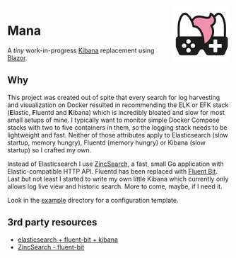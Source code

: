 <img src="assets/NSS-128x128.png" align="right" />

# Mana

A *tiny* work-in-progress [Kibana](https://www.elastic.co/kibana/) replacement using [Blazor](https://dotnet.microsoft.com/en-us/apps/aspnet/web-apps/blazor).

## Why

This project was created out of spite that every search for log harvesting and visualization on Docker resulted in recommending the ELK or EFK stack (**E**lastic, **F**luentd and **K**ibana) which is incredibly bloated and slow for most small setups of mine. I typically want to monitor simple Docker Compose stacks with two to five containers in them, so the logging stack needs to be lightweight and fast. Neither of those attributes apply to Elasticsearch (slow startup, memory hungry), Fluentd (memory hungry) or Kibana (slow startup) so I crafted my own.

Instead of Elasticsearch I use [ZincSearch](https://zincsearch.com/), a fast, small Go application with Elastic-compatible HTTP API. Fluentd has been replaced with [Fluent Bit](https://fluentbit.io/). Last but not least I started to write my own little Kibana which currently only allows log live view and historic search. More to come, maybe, if I need it.

Look in the [example](../../tree/master/example) directory for a configuration template.

## 3rd party resources

- [elasticsearch + fluent-bit + kibana](https://github.com/qqbuby/efk-docker)
- [ZincSearch - fluent-bit](https://docs.zincsearch.com/ingestion/fluent-bit/)